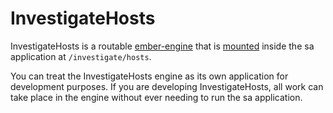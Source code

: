 # InvestigateHosts

InvestigateHosts is a routable [ember-engine](https://github.com/ember-engines/ember-engines) that is [mounted](https://github.com/ember-engines/ember-engines.com/blob/66759f39726617b3a17f1f0088ccd78ac73380ce/markdown/guide/mounting-engines.md#routable-engines) inside the sa application at `/investigate/hosts`.

You can treat the InvestigateHosts engine as its own application for development purposes. If you are developing InvestigateHosts, all work can take place in the engine without ever needing to run the sa application.
